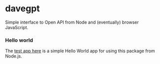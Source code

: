# davegpt

Simple interface to Open API from Node and (eventually) browser JavaScript.

### Hello world

The <a href="https://github.com/scripting/davegpt/blob/main/test/test.js">test app here</a> is a simple Hello World app for using this package from Node.js.

